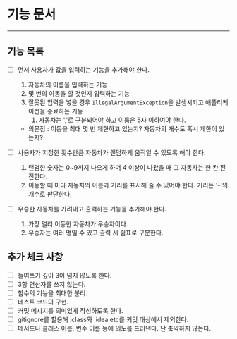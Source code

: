 # 기능 문서

---

## 기능 목록

- [ ] 먼저 사용자가 값을 입력하는 기능을 추가해야 한다.
  1. 자동차의 이름을 입력하는 기능
  2. 몇 번의 이동을 할 것인지 입력하는 기능
  3. 잘못된 입력을 넣을 경우 `IllegalArgumentException`을 발생시키고 애플리케이션을 종료하는 기능
     1. 자동차는 ','로 구분되어야 하고 이름은 5자 이하여야 한다.
  - 의문점 : 이동을 최대 몇 번 제한하고 있는지? 자동차의 개수도 혹시 제한이 있는지?

- [ ] 사용자가 지정한 횟수만큼 자동차가 랜덤하게 움직일 수 있도록 해야 한다.
  1. 랜덤한 숫자는 0~9까지 나오게 하며 4 이상이 나왔을 때 그 자동차는 한 칸 전진한다.
  2. 이동할 때 마다 자동차의 이름과 거리를 표시해 줄 수 있어야 한다. 거리는 '-'의 개수로 판단한다.

- [ ] 우승한 자동차를 가려내고 출력하는 기능을 추가해야 한다.
  1. 가장 멀리 이동한 자동차가 우승자이다.
  2. 우승자는 여러 명일 수 있고 출력 시 쉼표로 구분한다.

## 추가 체크 사항

- [ ] 들여쓰기 깊이 3이 넘지 않도록 한다.
- [ ] 3항 연산자를 쓰지 않는다.
- [ ] 함수의 기능을 최대한 분리.
- [ ] 테스트 코드의 구현.
- [ ] 커밋 메시지를 의미있게 작성하도록 한다.
- [ ] gitignore를 할용해 .class와 .idea etc를 커밋 대상에서 제외한다.
- [ ] 메서드나 클래스 이름, 변수 이름 등에 의도를 드러낸다. 단 축약하지 않는다.